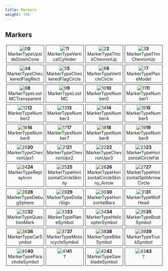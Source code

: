 ```yaml
---
title: Markers
weight: 705
---
```


Markers
-----

<!-- _loc1_.map((name, idx) => `<div class="marker"><span><img src="/markers/${name}.png" alt="${name}"> ${idx}<br>${name}</div>`).join('\n') -->

<style text="text/css">
.markers {
    display:grid;
    grid-template-columns: repeat(auto-fill, 25%);
}

.marker {
    padding: 2.5px;
    margin: 2.5px;
    border: 1px solid #333;
    background-color: #fafafa;
    position: relative
}

.marker span {
    display: block;
    text-align: center;
    bottom: 2.5px;
    left: 2.5px;
    right: 2.5px;
    word-wrap: break-word;
}

.marker img {
    max-height: 200px;
}
</style>

<div class="markers">
<div class="marker"><span><img src="/markers/0.png" alt="0"><strong>0</strong><br>MarkerTypeUpsideDownCone</span></div>
<div class="marker"><span><img src="/markers/1.png" alt="1"><strong>1</strong><br>MarkerTypeVerticalCylinder</span></div>
<div class="marker"><span><img src="/markers/2.png" alt="2"><strong>2</strong><br>MarkerTypeThickChevronUp</span></div>
<div class="marker"><span><img src="/markers/3.png" alt="3"><strong>3</strong><br>MarkerTypeThinChevronUp</span></div>
<div class="marker"><span><img src="/markers/4.png" alt="4"><strong>4</strong><br>MarkerTypeCheckeredFlagRect</span></div>
<div class="marker"><span><img src="/markers/5.png" alt="5"><strong>5</strong><br>MarkerTypeCheckeredFlagCircle</span></div>
<div class="marker"><span><img src="/markers/6.png" alt="6"><strong>6</strong><br>MarkerTypeVerticleCircle</span></div>
<div class="marker"><span><img src="/markers/7.png" alt="7"><strong>7</strong><br>MarkerTypePlaneModel</span></div>
<div class="marker"><span><img src="/markers/8.png" alt="8"><strong>8</strong><br>MarkerTypeLostMCTransparent</span></div>
<div class="marker"><span><img src="/markers/9.png" alt="9"><strong>9</strong><br>MarkerTypeLostMC</span></div>
<div class="marker"><span><img src="/markers/10.png" alt="10"><strong>10</strong><br>MarkerTypeNumber0</span></div>
<div class="marker"><span><img src="/markers/11.png" alt="11"><strong>11</strong><br>MarkerTypeNumber1</span></div>
<div class="marker"><span><img src="/markers/12.png" alt="12"><strong>12</strong><br>MarkerTypeNumber2</span></div>
<div class="marker"><span><img src="/markers/13.png" alt="13"><strong>13</strong><br>MarkerTypeNumber3</span></div>
<div class="marker"><span><img src="/markers/14.png" alt="14"><strong>14</strong><br>MarkerTypeNumber4</span></div>
<div class="marker"><span><img src="/markers/15.png" alt="15"><strong>15</strong><br>MarkerTypeNumber5</span></div>
<div class="marker"><span><img src="/markers/16.png" alt="16"><strong>16</strong><br>MarkerTypeNumber6</span></div>
<div class="marker"><span><img src="/markers/17.png" alt="17"><strong>17</strong><br>MarkerTypeNumber7</span></div>
<div class="marker"><span><img src="/markers/18.png" alt="18"><strong>18</strong><br>MarkerTypeNumber8</span></div>
<div class="marker"><span><img src="/markers/19.png" alt="19"><strong>19</strong><br>MarkerTypeNumber9</span></div>
<div class="marker"><span><img src="/markers/20.png" alt="20"><strong>20</strong><br>MarkerTypeChevronUpx1</span></div>
<div class="marker"><span><img src="/markers/21.png" alt="21"><strong>21</strong><br>MarkerTypeChevronUpx2</span></div>
<div class="marker"><span><img src="/markers/22.png" alt="22"><strong>22</strong><br>MarkerTypeChevronUpx3</span></div>
<div class="marker"><span><img src="/markers/23.png" alt="23"><strong>23</strong><br>MarkerTypeHorizontalCircleFat</span></div>
<div class="marker"><span><img src="/markers/24.png" alt="24"><strong>24</strong><br>MarkerTypeReplayIcon</span></div>
<div class="marker"><span><img src="/markers/25.png" alt="25"><strong>25</strong><br>MarkerTypeHorizontalCircleSkinny</span></div>
<div class="marker"><span><img src="/markers/26.png" alt="26"><strong>26</strong><br>MarkerTypeHorizontalCircleSkinny_Arrow</span></div>
<div class="marker"><span><img src="/markers/27.png" alt="27"><strong>27</strong><br>MarkerTypeHorizontalSplitArrowCircle</span></div>
<div class="marker"><span><img src="/markers/28.png" alt="28"><strong>28</strong><br>MarkerTypeDebugSphere</span></div>
<div class="marker"><span><img src="/markers/29.png" alt="29"><strong>29</strong><br>MarkerTypeDollarSign</span></div>
<div class="marker"><span><img src="/markers/30.png" alt="30"><strong>30</strong><br>MarkerTypeHorizontalBars</span></div>
<div class="marker"><span><img src="/markers/31.png" alt="31"><strong>31</strong><br>MarkerTypeWolfHead</span></div>
<div class="marker"><span><img src="/markers/32.png" alt="32"><strong>32</strong><br>MarkerTypeQuestionMark</span></div>
<div class="marker"><span><img src="/markers/33.png" alt="33"><strong>33</strong><br>MarkerTypePlaneSymbol</span></div>
<div class="marker"><span><img src="/markers/34.png" alt="34"><strong>34</strong><br>MarkerTypeHelicopterSymbol</span></div>
<div class="marker"><span><img src="/markers/35.png" alt="35"><strong>35</strong><br>MarkerTypeBoatSymbol</span></div>
<div class="marker"><span><img src="/markers/36.png" alt="36"><strong>36</strong><br>MarkerTypeCarSymbol</span></div>
<div class="marker"><span><img src="/markers/37.png" alt="37"><strong>37</strong><br>MarkerTypeMotorcycleSymbol</span></div>
<div class="marker"><span><img src="/markers/38.png" alt="38"><strong>38</strong><br>MarkerTypeBikeSymbol</span></div>
<div class="marker"><span><img src="/markers/39.png" alt="39"><strong>39</strong><br>MarkerTypeTruckSymbol</span></div>
<div class="marker"><span><img src="/markers/40.png" alt="40"><strong>40</strong><br>MarkerTypeParachuteSymbol</span></div>
<div class="marker"><span><img src="/markers/41.png" alt="41"><strong>41</strong><br>?</span></div>
<div class="marker"><span><img src="/markers/42.png" alt="42"><strong>42</strong><br>MarkerTypeSawbladeSymbol</span></div>
<div class="marker"><span><img src="/markers/43.png" alt="43"><strong>43</strong><br>?</span></div>
</div>
